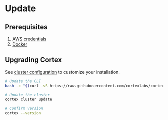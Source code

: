 # Update

## Prerequisites

1. [AWS credentials](aws.md)
2. [Docker](https://docs.docker.com/install)

## Upgrading Cortex

See [cluster configuration](config.md) to customize your installation.

<!-- CORTEX_VERSION_MINOR -->

```bash
# Update the CLI
bash -c "$(curl -sS https://raw.githubusercontent.com/cortexlabs/cortex/master/get_cli.sh)"

# Update the cluster
cortex cluster update

# Confirm version
cortex --version
```
